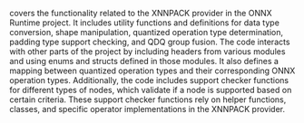 covers the functionality related to the XNNPACK provider in the ONNX Runtime project. It includes utility functions and definitions for data type conversion, shape manipulation, quantized operation type determination, padding type support checking, and QDQ group fusion. The code interacts with other parts of the project by including headers from various modules and using enums and structs defined in those modules. It also defines a mapping between quantized operation types and their corresponding ONNX operation types. Additionally, the code includes support checker functions for different types of nodes, which validate if a node is supported based on certain criteria. These support checker functions rely on helper functions, classes, and specific operator implementations in the XNNPACK provider.